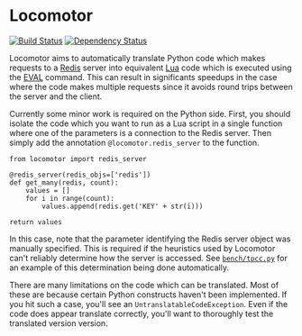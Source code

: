 # Locomotor

[![Build Status](https://travis-ci.org/michaelmior/locomotor.svg?branch=master)](https://travis-ci.org/michaelmior/locomotor)
[![Dependency Status](https://gemnasium.com/badges/github.com/michaelmior/locomotor.svg)](https://gemnasium.com/github.com/michaelmior/locomotor)

Locomotor aims to automatically translate Python code which makes requests to a [Redis](https://redis.io/) server into equivalent [Lua](https://www.lua.org/) code which is executed using the [EVAL](https://redis.io/commands/eval) command.
This can result in significants speedups in the case where the code makes multiple requests since it avoids round trips between the server and the client.

Currently some minor work is required on the Python side.
First, you should isolate the code which you want to run as a Lua script in a single function where one of the parameters is a connection to the Redis server.
Then simply add the annotation `@locomotor.redis_server` to the function.

    from locomotor import redis_server

    @redis_server(redis_objs=['redis'])
    def get_many(redis, count):
        values = []
        for i in range(count):
            values.append(redis.get('KEY' + str(i)))

    return values

In this case, note that the parameter identifying the Redis server object was manually specified.
This is required if the heuristics used by Locomotor can't reliably determine how the server is accessed.
See [`bench/tpcc.py`](bench/tpcc.py) for an example of this determination being done automatically.

There are many limitations on the code which can be translated.
Most of these are because certain Python constructs haven't been implemented.
If you hit such a case, you'll see an `UntranslatableCodeException`.
Even if the code does appear translate correctly, you'll want to thoroughly test the translated version version.

